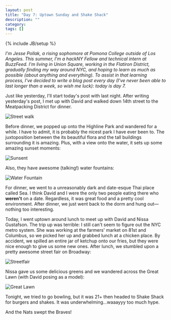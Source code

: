 ```yaml
---
layout: post
title: "Day 7: Uptown Sunday and Shake Shack"
description: ""
category: 
tags: []
---
```

{% include JB/setup %}

*I'm Jesse Pollak, a rising sophomore at Pomona College outside of Los Angeles. This summer, I'm a hackNY Fellow and technical intern at BuzzFeed. I'm living in Union Square, working in the Flatiron District, gradually finding my way around NYC, and hoping to learn as much as possible (about anything and everything). To assist in that learning process, I've decided to write a blog post every day (I've never been able to last longer than a week, so wish me luck): today is day 7.*

Just like yesterday, I'll start today's post with last night. After writing yesterday's post, I met up with David and walked down 14th street to the Meatpacking District for dinner.

![Street walk](http://distilleryimage1.instagram.com/1aaf10baa85d11e1b2fe1231380205bf_7.jpg)

Before dinner, we popped up onto the Highline Park and wandered for a while. I have to admit, it is probably the nicest park I have ever been to. The juxtoposition between the its beautiful flora and the tall buildings surrounding it is amazing. Plus, with a view onto the water, it sets up some amazing sunset moments:

![Sunsent](http://distilleryimage4.instagram.com/69fa1c82a81711e1989612313815112c_7.jpg)

Also, they have awesome (talking!) water fountains:

![Water Fountain](http://distilleryimage0.instagram.com/1ab50092a85d11e18bb812313804a181_7.jpg)

For dinner, we went to a unreasonably dark and date-esque Thai place called Sea. I think David and I were the only two people eating there who **weren't** on a date. Regardless, it was great food and a pretty cool environment. After dinner, we just went back to the dorm and hung out—nothing too interesting.

Today, I went uptown around lunch to meet up with David and Nissa Gustafson. The trip up was terrible: I still can't seem to figure out the NYC metro system. She was working at the farmers' market on 81st and Columbus, so we picked her up and grabbed lunch at a chicken place. By accident, we spilled an entire jar of ketchup onto our fries, but they were nice enough to give us some new ones. After lunch, we stumbled upon a pretty awesome street fair on Broadway:

![Streetfair](http://distilleryimage3.instagram.com/3c059fd6a85d11e1b00112313800c5e4_7.jpg)

Nissa gave us some delicious greens and we wandered across the Great Lawn (with David posing as a model):

![Great Lawn](http://statigr.am/p/200869092144796555_657387)

Tonight, we tried to go bowling, but it was 21+ then headed to Shake Shack for burgers and shakes. It was underwhelming...waaayyy too much hype. 

And the Nats swept the Braves!